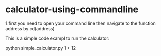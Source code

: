 # calculator-using-commandline
1.first you need to open your command line then navigate to the function address by cd(address) 

This is a simple code exampl to run the calculator:

python simple_calculator.py 1 + 12
